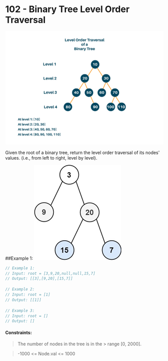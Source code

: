 # 102 - Binary Tree Level Order Traversal
![Alt text](image-1.png)

Given the root of a binary tree, return the level order traversal of its nodes' values. (i.e., from left to right, level by level).

 

##Example 1:
![Alt text](image-2.png)


```javascript
// Example 1:
// Input: root = [3,9,20,null,null,15,7]
// Output: [[3],[9,20],[15,7]]

// Example 2:
// Input: root = [1]
// Output: [[1]]

// Example 3:
// Input: root = []
// Output: []
```
 

#### Constraints:

>The number of nodes in the tree is in the > range [0, 2000].

> -1000 <= Node.val <= 1000